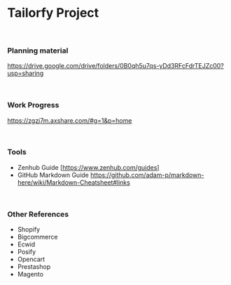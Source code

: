 # Tailorfy Project 

<br>

<h3>Planning material</h3>

https://drive.google.com/drive/folders/0B0qh5u7qs-yDd3RFcFdrTEJZc00?usp=sharing

<br>

<h3>Work Progress</h3>

https://zgzj7m.axshare.com/#g=1&p=home

<br>

<h3>Tools</h3>

- Zenhub Guide [https://www.zenhub.com/guides]
- GitHub Markdown Guide  https://github.com/adam-p/markdown-here/wiki/Markdown-Cheatsheet#links

<br>

<h3>Other References</h3>

- Shopify 
- Bigcommerce
- Ecwid 
- Posify 
- Opencart
- Prestashop
- Magento


